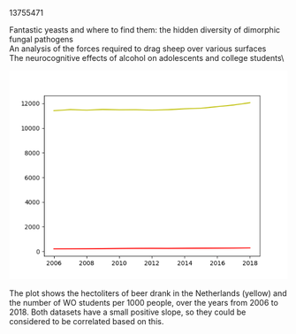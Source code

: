 13755471

Fantastic yeasts and where to find them: the hidden diversity of dimorphic fungal pathogens\
An analysis of the forces required to drag sheep over various surfaces\
The neurocognitive effects of alcohol on adolescents and college students\

![](correlation_plot.png)

The plot shows the hectoliters of beer drank in the Netherlands (yellow) and the number of WO students per 1000 people, over the years from 2006 to 2018. Both datasets have a small positive slope, so they could be considered to be correlated based on this.
